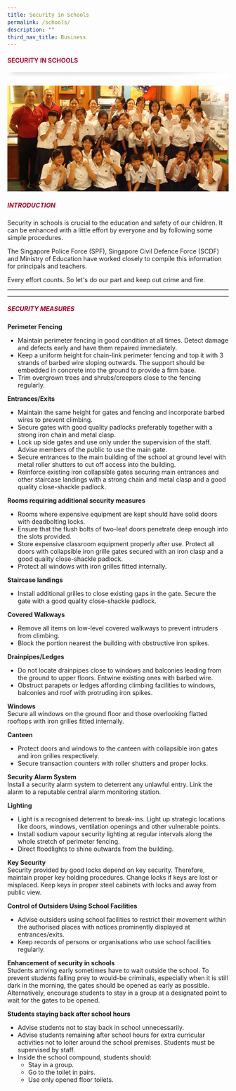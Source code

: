 ```yaml
---
title: Security in Schools
permalink: /schools/
description: ""
third_nav_title: Business
---
```

#### <font style="color:#a20427;">SECURITY IN SCHOOLS</font>

![](/images/About/header-border.png)

![](/images/Crime/school.jpg)

##### <font style="color:#a20427;">INTRODUCTION</font>

Security in schools is crucial to the education and safety of our children. It can be enhanced with a little effort by everyone and by following some simple procedures.

The Singapore Police Force (SPF), Singapore Civil Defence Force (SCDF) and Ministry of Education have worked closely to compile this information for principals and teachers.

Every effort counts. So let's do our part and keep out crime and fire.

<hr><hr>

##### <font style="color:#a20427;">SECURITY MEASURES</font>

**Perimeter Fencing**

*   Maintain perimeter fencing in good condition at all times. Detect damage and defects early and have them repaired immediately.
*   Keep a uniform height for chain-link perimeter fencing and top it with 3 strands of barbed wire sloping outwards. The support should be embedded in concrete into the ground to provide a firm base.
*   Trim overgrown trees and shrubs/creepers close to the fencing regularly.

**Entrances/Exits**

*   Maintain the same height for gates and fencing and incorporate barbed wires to prevent climbing.
*   Secure gates with good quality padlocks preferably together with a strong iron chain and metal clasp.
*   Lock up side gates and use only under the supervision of the staff. Advise members of the public to use the main gate.
*   Secure entrances to the main building of the school at ground level with metal roller shutters to cut off access into the building.
*   Reinforce existing iron collapsible gates securing main entrances and other staircase landings with a strong chain and metal clasp and a good quality close-shackle padlock.

**Rooms requiring additional security measures**

*   Rooms where expensive equipment are kept should have solid doors with deadbolting locks.
*   Ensure that the flush bolts of two-leaf doors penetrate deep enough into the slots provided.
*   Store expensive classroom equipment properly after use. Protect all doors with collapsible iron grille gates secured with an iron clasp and a good quality close-shackle padlock.
*   Protect all windows with iron grilles fitted internally.

**Staircase landings**

*   Install additional grilles to close existing gaps in the gate. Secure the gate with a good quality close-shackle padlock.

**Covered Walkways**

*   Remove all items on low-level covered walkways to prevent intruders from climbing.
*   Block the portion nearest the building with obstructive iron spikes.

**Drainpipes/Ledges**

*   Do not locate drainpipes close to windows and balconies leading from the ground to upper floors. Entwine existing ones with barbed wire.
*   Obstruct parapets or ledges affording climbing facilities to windows, balconies and roof with protruding iron spikes.

**Windows**  
Secure all windows on the ground floor and those overlooking flatted rooftops with iron grilles fitted internally.

**Canteen**

*   Protect doors and windows to the canteen with collapsible iron gates and iron grilles respectively.
*   Secure transaction counters with roller shutters and proper locks.

**Security Alarm System**  
Install a security alarm system to deterrent any unlawful entry. Link the alarm to a reputable central alarm monitoring station.

**Lighting**

*   Light is a recognised deterrent to break-ins. Light up strategic locations like doors, windows, ventilation openings and other vulnerable points.
*   Install sodium vapour security lighting at regular intervals along the whole stretch of perimeter fencing.
*   Direct floodlights to shine outwards from the building.

**Key Security**  
Security provided by good locks depend on key security. Therefore, maintain proper key holding procedures. Change locks if keys are lost or misplaced. Keep keys in proper steel cabinets with locks and away from public view.

**Control of Outsiders Using School Facilities**

*   Advise outsiders using school facilities to restrict their movement within the authorised places with notices prominently displayed at entrances/exits.
*   Keep records of persons or organisations who use school facilities regularly.

**Enhancement of security in schools**  
Students arriving early sometimes have to wait outside the school. To prevent students falling prey to would-be criminals, especially when it is still dark in the morning, the gates should be opened as early as possible. Alternatively, encourage students to stay in a group at a designated point to wait for the gates to be opened.

**Students staying back after school hours**

*   Advise students not to stay back in school unnecessarily.
*   Advise students remaining after school hours for extra curricular activities not to loiter around the school premises. Students must be supervised by staff.
*   Inside the school compound, students should:
    *   Stay in a group.
    *   Go to the toilet in pairs.
    *   Use only opened floor toilets.
